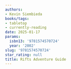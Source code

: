 ```yaml
---
authors:
- Kevin Siembieda
books/tags:
- tabletop
- currently-reading
date: 2025-01-17
params:
  isbn13: '9781574570724'
  year: '2002'
slug: '9781574570724'
star_rating: null
title: Rifts Adventure Guide
---
```



<!--more-->